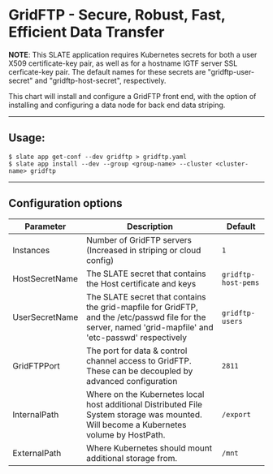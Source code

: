 # GridFTP - Secure, Robust, Fast, Efficient Data Transfer 

**NOTE**: This SLATE application requires Kubernetes secrets for both a user X509 certificate-key pair, as well as for a hostname IGTF server SSL cerficate-key pair. The default names for these secrets are "gridftp-user-secret" and "gridftp-host-secret", respectively.

This chart will install and configure a GridFTP front end, with the option of installing and configuring a data node for back end data striping.

---
## Usage:

```console
$ slate app get-conf --dev gridftp > gridftp.yaml
$ slate app install --dev --group <group-name> --cluster <cluster-name> gridftp
```
---

## Configuration options
| Parameter | Description | Default |
| --------  | ----------  | ------- |
| Instances | Number of GridFTP servers (Increased in striping or cloud config) | `1` |
| HostSecretName | The SLATE secret that contains the Host certificate and keys | `gridftp-host-pems` |
| UserSecretName | The SLATE secret that contains the grid-mapfile for GridFTP, and the /etc/passwd file for the server, named 'grid-mapfile' and 'etc-passwd' respectively | `gridftp-users` |
| GridFTPPort | The port for data & control channel access to GridFTP. These can be decoupled by advanced configuration | `2811` |
| InternalPath | Where on the Kubernetes local host additional Distributed File System storage was mounted. Will become a Kubernetes volume by HostPath. | `/export`| 
| ExternalPath | Where Kubernetes should mount additional storage from. | `/mnt` | 
